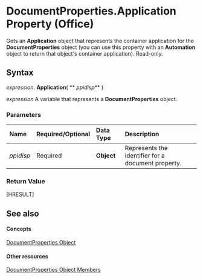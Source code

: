 
# DocumentProperties.Application Property (Office)

Gets an  **Application** object that represents the container application for the **DocumentProperties** object (you can use this property with an **Automation** object to return that object's container application). Read-only.


## Syntax

 _expression_. **Application**( ** _ppidisp_** )

 _expression_ A variable that represents a **DocumentProperties** object.


### Parameters



|**Name**|**Required/Optional**|**Data Type**|**Description**|
|:-----|:-----|:-----|:-----|
| _ppidisp_|Required|**Object**|Represents the identifier for a document property.|

### Return Value

[HRESULT]


## See also


#### Concepts


[DocumentProperties Object](90d42786-7d9a-b604-dbdf-88db41cbe69b.md)
#### Other resources


[DocumentProperties Object Members](bb388713-3029-796e-3328-6193eb14d1bf.md)